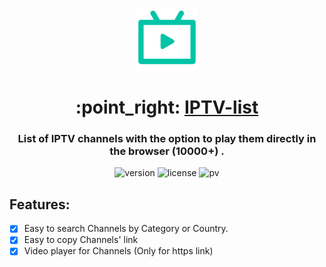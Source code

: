 <p align="center"><a href="https://shen-yu.github.io/iptv-list/?utm_source=gh_readme" target="_blank"><img width="100" src="logo.png" alt="logo"/></a></p>
<h1 align="center">:point_right: <a href="https://shen-yu.github.io/iptv-list/?utm_source=gh">IPTV-list</a></h1>
<h3 align="center">
List of IPTV channels with the option to play them directly in the browser (10000+) .</h3>

<p align="center">

<img src="https://img.shields.io/github/package-json/v/Shen-Yu/iptv-list" alt="version"/>
<img src="https://img.shields.io/github/license/Shen-Yu/iptv-list" alt="license"/>
<img src="https://visitor-badge.laobi.icu/badge?page_id=Shen-Yu.iptv-list" alt="pv">

</p>

## Features:

- [x] Easy to search Channels by Category or Country.
- [x] Easy to copy Channels' link
- [x] Video player for Channels (Only for https link)

